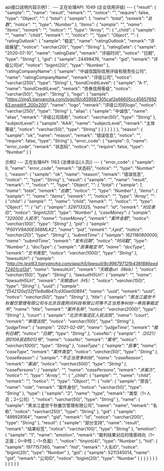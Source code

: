api接口说明内容示例1：
--- 正在处理API: 1049 (企业信用评级) ---
{
  "result": {
    "sample": "",
    "name": "result",
    "remark": "",
    "notice": "",
    "require": false,
    "type": "Object",
    "_": {
      "total": {
        "sample": 1,
        "name": "total",
        "remark": "总数",
        "notice": "",
        "type": "Number"
      },
      "items": {
        "sample": "",
        "name": "items",
        "remark": "",
        "notice": "",
        "type": "Array",
        "_": {
          "_child": {
            "sample": "",
            "name": "_child",
            "remark": "",
            "notice": "",
            "type": "Object",
            "_": {
              "ratingOutlook": {
                "sample": "稳定",
                "name": "ratingOutlook",
                "remark": "评级展望",
                "notice": "varchar(20)",
                "type": "String"
              },
              "ratingDate": {
                "sample": "2020-07-10",
                "name": "ratingDate",
                "remark": "评级时间",
                "notice": "日期",
                "type": "String"
              },
              "gid": {
                "sample": 24498476,
                "name": "gid",
                "remark": "评级公司id",
                "notice": "bigint(20)",
                "type": "Number"
              },
              "ratingCompanyName": {
                "sample": "中诚信国际信用评级有限责任公司",
                "name": "ratingCompanyName",
                "remark": "评级公司",
                "notice": "varchar(250)",
                "type": "String"
              },
              "bondCreditLevel": {
                "sample": "A-1",
                "name": "bondCreditLevel",
                "remark": "债券信用等级",
                "notice": "varchar(50)",
                "type": "String"
              },
              "logo": {
                "sample": "https://img5.tianyancha.com/logo/lll/c659587305caf2e66605cc4565769263.png@!f_200x200",
                "name": "logo",
                "remark": "评级公司的logo",
                "notice": "varchar(250)",
                "type": "String"
              },
              "alias": {
                "sample": "中诚信",
                "name": "alias",
                "remark": "评级公司简称",
                "notice": "varchar(50)",
                "type": "String"
              },
              "subjectLevel": {
                "sample": "AAA",
                "name": "subjectLevel",
                "remark": "主体等级",
                "notice": "varchar(50)",
                "type": "String"
              }
            }
          }
        }
      }
    }
  },
  "reason": {
    "sample": "ok",
    "name": "reason",
    "remark": "错误信息",
    "notice": "",
    "require": false,
    "type": "String"
  },
  "error_code": {
    "sample": 0,
    "name": "error_code",
    "remark": "状态码",
    "notice": "",
    "require": false,
    "type": "Number"
  }
}

示例2
--- 正在处理API: 1163 (法律诉讼(人员)) ---
{
    "error_code": {
        "sample": 0,
        "name": "error_code",
        "remark": "状态码",
        "notice": "",
        "type": "Number"
    },
    "reason": {
        "sample": "ok",
        "name": "reason",
        "remark": "错误信息",
        "notice": "",
        "type": "String"
    },
    "result": {
        "sample": "",
        "name": "result",
        "remark": "",
        "notice": "",
        "type": "Object",
        "_": {
            "total": {
                "sample": 1,
                "name": "total",
                "remark": "总数",
                "notice": "",
                "type": "Number"
            },
            "items": {
                "sample": "",
                "name": "items",
                "remark": "",
                "notice": "",
                "type": "Array",
                "_": {
                    "_child": {
                        "sample": "",
                        "name": "_child",
                        "remark": "",
                        "notice": "",
                        "type": "Object",
                        "_": {
                            "id": {
                                "sample": 329713325,
                                "name": "id",
                                "remark": "对应表ID",
                                "notice": "bigint(20)",
                                "type": "Number"
                            },
                            "caseMoney": {
                                "sample": "320000 人民币",
                                "name": "caseMoney",
                                "remark": "案件金额",
                                "notice": "varchar(100)",
                                "type": "String"
                            },
                            "pid": {
                                "sample": "P00YV9A00ES68MLK2",
                                "name": "pid",
                                "remark": "人pid",
                                "notice": "varchar(20)",
                                "type": "String"
                            },
                            "submitTime": {
                                "sample": 1621180800000,
                                "name": "submitTime",
                                "remark": "发布日期",
                                "notice": "时间戳",
                                "type": "Number"
                            },
                            "docType": {
                                "sample": "民事裁定书",
                                "name": "docType",
                                "remark": "文书类型",
                                "notice": "varchar(1000)",
                                "type": "String"
                            },
                            "lawsuitUrl": {
                                "sample": "http://m.test63.tianyancha.com/app/h5/lawsuit/8c99679712fb436f886eed72401ca13d",
                                "name": "lawsuitUrl",
                                "remark": "天眼查url（Web）",
                                "notice": "varchar(150)",
                                "type": "String"
                            },
                            "lawsuitH5Url": {
                                "sample": "",
                                "name": "lawsuitH5Url",
                                "remark": "天眼查url（H5）",
                                "notice": "varchar(150)",
                                "type": "String"
                            },
                            "uuid": {
                                "sample": "f542120ef32f11e8a8b47cd30ae00894",
                                "name": "uuid",
                                "remark": "uuid",
                                "notice": "varchar(50)",
                                "type": "String"
                            },
                            "title": {
                                "sample": "黑龙江盛世千秋餐饮管理有限公司与北京百度网讯科技有限公司等不正当竞争纠纷一审民事裁定书",
                                "name": "title",
                                "remark": "案件名称",
                                "notice": "varchar(2000)",
                                "type": "String"
                            },
                            "court": {
                                "sample": "北京市海淀区人民法院",
                                "name": "court",
                                "remark": "审理法院",
                                "notice": "varchar(100)",
                                "type": "String"
                            },
                            "judgeTime": {
                                "sample": "2021-02-09",
                                "name": "judgeTime",
                                "remark": "裁判日期",
                                "notice": "日期",
                                "type": "String"
                            },
                            "caseNo": {
                                "sample": "（2021）京0108民初5012号",
                                "name": "caseNo",
                                "remark": "案号",
                                "notice": "varchar(1000)",
                                "type": "String"
                            },
                            "caseType": {
                                "sample": "民事",
                                "name": "caseType",
                                "remark": "案件类型",
                                "notice": "varchar(50)",
                                "type": "String"
                            },
                            "caseReason": {
                                "sample": "不正当竞争纠纷",
                                "name": "caseReason",
                                "remark": "案由",
                                "notice": "varchar(500)",
                                "type": "String"
                            },
                            "casePersons": {
                                "sample": "",
                                "name": "casePersons",
                                "remark": "涉案方",
                                "notice": "",
                                "type": "Array",
                                "_": {
                                    "_child": {
                                        "sample": "",
                                        "name": "_child",
                                        "remark": "",
                                        "notice": "",
                                        "type": "Object",
                                        "_": {
                                            "role": {
                                                "sample": "原告",
                                                "name": "role",
                                                "remark": "案件身份",
                                                "notice": "varchar(50)",
                                                "type": "String"
                                            },
                                            "type": {
                                                "sample": "2",
                                                "name": "type",
                                                "remark": "类型（1=人员；2=公司）",
                                                "notice": "varchar(50)",
                                                "type": "String"
                                            },
                                            "name": {
                                                "sample": "黑龙江盛世千秋餐饮管理有限公司",
                                                "name": "name",
                                                "remark": "名称",
                                                "notice": "varchar(250)",
                                                "type": "String"
                                            },
                                            "gid": {
                                                "sample": "499928164",
                                                "name": "gid",
                                                "remark": "id",
                                                "notice": "varchar(200)",
                                                "type": "String"
                                            },
                                            "result": {
                                                "sample": "部分支持",
                                                "name": "result",
                                                "remark": "结果标签",
                                                "notice": "varchar(100)",
                                                "type": "String"
                                            },
                                            "emotion": {
                                                "sample": "1",
                                                "name": "emotion",
                                                "remark": "裁判结果对应的情感倾向（1=正面；0=中性；-1=负面）",
                                                "notice": "tinyint(4)",
                                                "type": "Number"
                                            },
                                            "hid": {
                                                "sample": 1977157360,
                                                "name": "hid",
                                                "remark": "人名ID",
                                                "notice": "bigint(20)",
                                                "type": "Number"
                                            },
                                            "gid": {
                                                "sample": 5211345014,
                                                "name": "gid",
                                                "remark": "公司ID",
                                                "notice": "bigint(20)",
                                                "type": "Number"
                                            }
                                        }
                                    }
                                }
                            }
                        }
                    }
                }
            }
        }
    }
}
